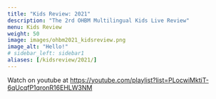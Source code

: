 ```yaml
---
title: "Kids Review: 2021"
description: "The 2rd OHBM Multilingual Kids Live Review"
menu: Kids Review
weight: 50
image: images/ohbm2021_kidsreview.png
image_alt: "Hello!"
# sidebar_left: sidebar1
aliases: [/kidsreview/2021/]
---
```


Watch on youtube at https://youtube.com/playlist?list=PLocwiMktiT-6qUcqfP1qronR16EHLW3NM


